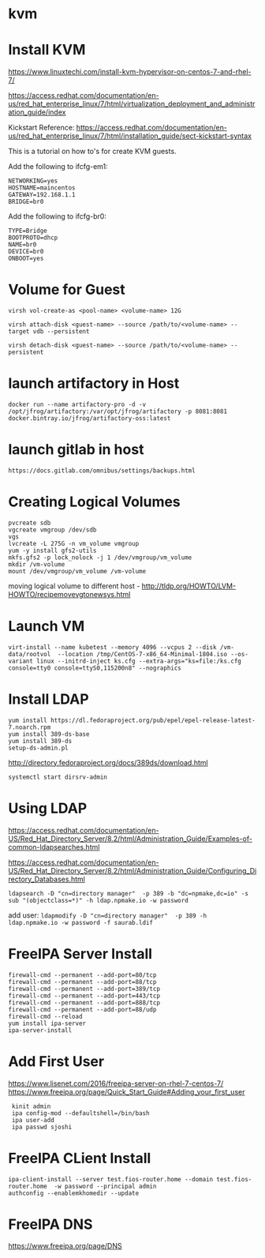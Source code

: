 # kvm

# Install KVM
https://www.linuxtechi.com/install-kvm-hypervisor-on-centos-7-and-rhel-7/

https://access.redhat.com/documentation/en-us/red_hat_enterprise_linux/7/html/virtualization_deployment_and_administration_guide/index

Kickstart Reference: https://access.redhat.com/documentation/en-us/red_hat_enterprise_linux/7/html/installation_guide/sect-kickstart-syntax

This is a tutorial on how to's for create KVM guests. 

Add the following to ifcfg-em1:
```
NETWORKING=yes
HOSTNAME=maincentos
GATEWAY=192.168.1.1
BRIDGE=br0
```

Add the following to ifcfg-br0:
```
TYPE=Bridge
BOOTPROTO=dhcp
NAME=br0
DEVICE=br0
ONBOOT=yes
```

# Volume for Guest
`virsh vol-create-as <pool-name> <volume-name> 12G`

`virsh attach-disk <guest-name> --source /path/to/<volume-name> --target vdb --persistent`

`virsh detach-disk <guest-name> --source /path/to/<volume-name> --persistent`

# launch artifactory in Host
`docker run --name artifactory-pro -d -v /opt/jfrog/artifactory:/var/opt/jfrog/artifactory -p 8081:8081 docker.bintray.io/jfrog/artifactory-oss:latest`

# launch gitlab in host
`https://docs.gitlab.com/omnibus/settings/backups.html`


# Creating Logical Volumes

```
pvcreate sdb
vgcreate vmgroup /dev/sdb
vgs
lvcreate -L 275G -n vm_volume vmgroup
yum -y install gfs2-utils
mkfs.gfs2 -p lock_nolock -j 1 /dev/vmgroup/vm_volume 
mkdir /vm-volume
mount /dev/vmgroup/vm_volume /vm-volume
```

moving logical volume to different host - http://tldp.org/HOWTO/LVM-HOWTO/recipemovevgtonewsys.html

# Launch VM

```
virt-install --name kubetest --memory 4096 --vcpus 2 --disk /vm-data/rootvol  --location /tmp/CentOS-7-x86_64-Minimal-1804.iso --os-variant linux --initrd-inject ks.cfg --extra-args="ks=file:/ks.cfg console=tty0 console=ttyS0,115200n8" --nographics
```

# Install LDAP
```
yum install https://dl.fedoraproject.org/pub/epel/epel-release-latest-7.noarch.rpm
yum install 389-ds-base
yum install 389-ds
setup-ds-admin.pl
```
http://directory.fedoraproject.org/docs/389ds/download.html

`systemctl start dirsrv-admin`

# Using LDAP
https://access.redhat.com/documentation/en-US/Red_Hat_Directory_Server/8.2/html/Administration_Guide/Examples-of-common-ldapsearches.html

https://access.redhat.com/documentation/en-US/Red_Hat_Directory_Server/8.2/html/Administration_Guide/Configuring_Directory_Databases.html

`ldapsearch -D "cn=directory manager"  -p 389 -b "dc=npmake,dc=io" -s sub "(objectclass=*)" -h ldap.npmake.io -w password`

add user: `ldapmodify -D "cn=directory manager"  -p 389 -h ldap.npmake.io -w password -f saurab.ldif`
# FreeIPA Server Install
```
firewall-cmd --permanent --add-port=80/tcp
firewall-cmd --permanent --add-port=88/tcp
firewall-cmd --permanent --add-port=389/tcp
firewall-cmd --permanent --add-port=443/tcp
firewall-cmd --permanent --add-port=888/tcp
firewall-cmd --permanent --add-port=88/udp
firewall-cmd --reload
yum install ipa-server
ipa-server-install
```
# Add First User
https://www.lisenet.com/2016/freeipa-server-on-rhel-7-centos-7/
https://www.freeipa.org/page/Quick_Start_Guide#Adding_your_first_user
```
 kinit admin
 ipa config-mod --defaultshell=/bin/bash
 ipa user-add 
 ipa passwd sjoshi
```

# FreeIPA CLient Install 
```
ipa-client-install --server test.fios-router.home --domain test.fios-router.home  -w password --principal admin
authconfig --enablemkhomedir --update
```

# FreeIPA DNS 
https://www.freeipa.org/page/DNS
